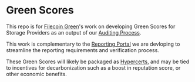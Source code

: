 # Green Scores

This repo is for [Filecoin Green](https://green.filecoin.io)'s work on developing Green Scores for Storage Providers as an output of our [Auditing Process](https://filecoin-green.gitbook.io/filecoin-green-documentation/readme-1/storage-providers-tiered-sustainability-claims). 

This work is complementary to the [Reporting Portal](https://filecoin-green.gitbook.io/filecoin-green-documentation/readme-1/additional-resources/annex-3-filecoin-green-reporting-portal) we are devloping to streamline the reporting requirements and verification process.

These Green Scores will likely be packaged as [Hypercerts](hypercerts.xyz), and may be tied to incentives for decarbonization such as a boost in reputation score, or other economic benefits.

